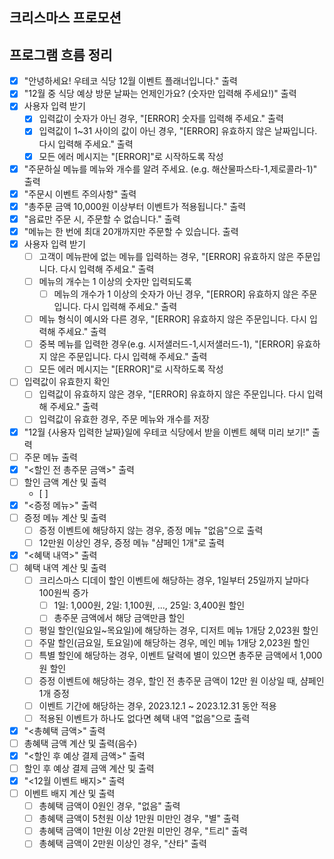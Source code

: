 ## 크리스마스 프로모션

## 프로그램 흐름 정리
- [x] "안녕하세요! 우테코 식당 12월 이벤트 플래너입니다." 출력
- [x] "12월 중 식당 예상 방문 날짜는 언제인가요? (숫자만 입력해 주세요!)" 출력
- [x] 사용자 입력 받기
    - [x] 입력값이 숫자가 아닌 경우, "[ERROR] 숫자를 입력해 주세요." 출력
    - [x] 입력값이 1~31 사이의 값이 아닌 경우, "[ERROR] 유효하지 않은 날짜입니다. 다시 입력해 주세요." 출력
  - [x] 모든 에러 메시지는 "[ERROR]"로 시작하도록 작성
- [x] "주문하실 메뉴를 메뉴와 개수를 알려 주세요. (e.g. 해산물파스타-1,제로콜라-1)" 출력
- [x] "주문시 이벤트 주의사항" 출력
- [x] "총주문 금액 10,000원 이상부터 이벤트가 적용됩니다." 출력
- [x] "음료만 주문 시, 주문할 수 없습니다." 출력
- [x] "메뉴는 한 번에 최대 20개까지만 주문할 수 있습니다. 출력
- [x] 사용자 입력 받기
  - [ ] 고객이 메뉴판에 없는 메뉴를 입력하는 경우, "[ERROR] 유효하지 않은 주문입니다. 다시 입력해 주세요." 출력
  - [ ] 메뉴의 개수는 1 이상의 숫자만 입력되도록
    - [ ] 메뉴의 개수가 1 이상의 숫자가 아닌 경우, "[ERROR] 유효하지 않은 주문입니다. 다시 입력해 주세요." 출력
  - [ ] 메뉴 형식이 예시와 다른 경우, "[ERROR] 유효하지 않은 주문입니다. 다시 입력해 주세요." 출력
  - [ ] 중복 메뉴를 입력한 경우(e.g. 시저샐러드-1,시저샐러드-1), "[ERROR] 유효하지 않은 주문입니다. 다시 입력해 주세요." 출력
  - [ ] 모든 에러 메시지는 "[ERROR]"로 시작하도록 작성
- [ ] 입력값이 유효한지 확인
  - [ ] 입력값이 유효하지 않은 경우, "[ERROR] 유효하지 않은 주문입니다. 다시 입력해 주세요." 출력
  - [ ] 입력값이 유효한 경우, 주문 메뉴와 개수를 저장
- [x] "12월 {사용자 입력한 날짜}일에 우테코 식당에서 받을 이벤트 혜택 미리 보기!" 출력 
- [ ] 주문 메뉴 출력
- [x] "<할인 전 총주문 금액>" 출력
- [ ] 할인 금액 계산 및 출력
  - [ ]
- [x] "<증정 메뉴>" 출력
- [ ] 증정 메뉴 계산 및 출력
  - [ ] 증정 이벤트에 해당하지 않는 경우, 증정 메뉴 "없음"으로 출력
  - [ ] 12만원 이상인 경우, 증정 메뉴 "샴페인 1개"로 출력
- [x] "<혜택 내역>" 출력
- [ ] 혜택 내역 계산 및 출력
  - [ ] 크리스마스 디데이 할인 이벤트에 해당하는 경우, 1일부터 25일까지 날마다 100원씩 증가
    - [ ] 1일: 1,000원, 2일: 1,100원, ..., 25일: 3,400원 할인
    - [ ] 총주문 금액에서 해당 금액만큼 할인
  - [ ] 평일 할인(일요일~목요일)에 해당하는 경우, 디저트 메뉴 1개당 2,023원 할인
  - [ ] 주말 할인(금요일, 토요일)에 해당하는 경우, 메인 메뉴 1개당 2,023원 할인
  - [ ] 특별 할인에 해당하는 경우, 이벤트 달력에 별이 있으면 총주문 금액에서 1,000원 할인
  - [ ] 증정 이벤트에 해당하는 경우, 할인 전 총주문 금액이 12만 원 이상일 때, 샴페인 1개 증정
  - [ ] 이벤트 기간에 해당하는 경우, 2023.12.1 ~ 2023.12.31 동안 적용
  - [ ] 적용된 이벤트가 하나도 없다면 혜택 내역 "없음"으로 출력
- [x] "<총혜택 금액>" 출력
- [ ] 총혜택 금액 계산 및 출력(음수)
- [x] "<할인 후 예상 결제 금액>" 출력
- [ ] 할인 후 예상 결제 금액 계산 및 출력
- [x] "<12월 이벤트 배지>" 출력
- [ ] 이벤트 배지 계산 및 출력
  - [ ] 총혜택 금액이 0원인 경우, "없음" 출력
  - [ ] 총혜택 금액이 5천원 이상 1만원 미만인 경우, "별" 출력
  - [ ] 총혜택 금액이 1만원 이상 2만원 미만인 경우, "트리" 출력
  - [ ] 총혜택 금액이 2만원 이상인 경우, "산타" 출력
